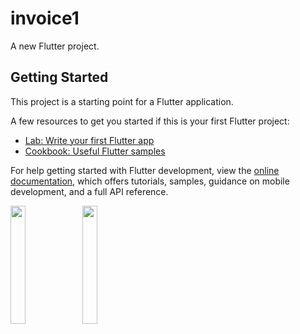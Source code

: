 # invoice1

A new Flutter project.

## Getting Started

This project is a starting point for a Flutter application.

A few resources to get you started if this is your first Flutter project:

- [Lab: Write your first Flutter app](https://docs.flutter.dev/get-started/codelab)
- [Cookbook: Useful Flutter samples](https://docs.flutter.dev/cookbook)

For help getting started with Flutter development, view the
[online documentation](https://docs.flutter.dev/), which offers tutorials,
samples, guidance on mobile development, and a full API reference.
<p>
<img src="https://user-images.githubusercontent.com/119123480/224329232-42e10a75-7063-4872-bae0-bd1a4b0aa77b.jpg"width=22%,height=35%>
 <img src="(https://user-images.githubusercontent.com/119123480/224330543-de555cdc-e310-4bd9-83b6-05f40c5467ed.jpg"width=22%,height=35%>
<p>
